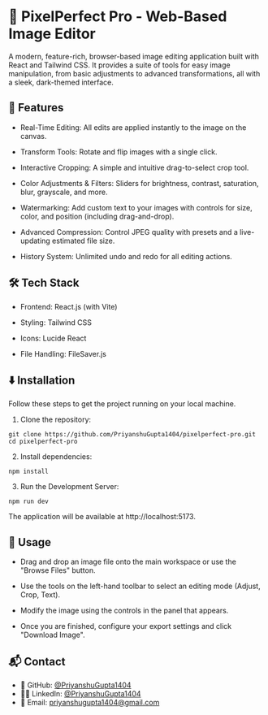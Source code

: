# 🤖 PixelPerfect Pro - Web-Based Image Editor

A modern, feature-rich, browser-based image editing application built with React and Tailwind CSS. It provides a suite of tools for easy image manipulation, from basic adjustments to advanced transformations, all with a sleek, dark-themed interface.

## 🚀 Features

- Real-Time Editing: All edits are applied instantly to the image on the canvas.

- Transform Tools: Rotate and flip images with a single click.

- Interactive Cropping: A simple and intuitive drag-to-select crop tool.

- Color Adjustments & Filters: Sliders for brightness, contrast, saturation, blur, grayscale, and more.

- Watermarking: Add custom text to your images with controls for size, color, and position (including drag-and-drop).

- Advanced Compression: Control JPEG quality with presets and a live-updating estimated file size.

- History System: Unlimited undo and redo for all editing actions.

## 🛠️ Tech Stack

- Frontend: React.js (with Vite)

- Styling: Tailwind CSS

- Icons: Lucide React

- File Handling: FileSaver.js

## ⬇️ Installation

Follow these steps to get the project running on your local machine.

1. Clone the repository:

```
git clone https://github.com/PriyanshuGupta1404/pixelperfect-pro.git
cd pixelperfect-pro
```

2. Install dependencies:

```
npm install
```

3. Run the Development Server:

```
npm run dev
```

The application will be available at http://localhost:5173.

## 🧠 Usage

- Drag and drop an image file onto the main workspace or use the "Browse Files" button.

- Use the tools on the left-hand toolbar to select an editing mode (Adjust, Crop, Text).

- Modify the image using the controls in the panel that appears.

- Once you are finished, configure your export settings and click "Download Image".

## 📬 Contact

- 🔗 GitHub: [@PriyanshuGupta1404](https://github.com/priyanshugupta1404)
- 🧑‍💻 LinkedIn: [@PriyanshuGupta1404](https://linkedin.com/in/priyanshugupta0551)
- 📩 Email: priyanshugupta1404@gmail.com
